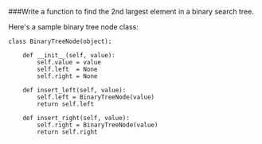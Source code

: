 ###Write a function to find the 2nd largest element in a binary search tree.

Here's a sample binary tree node class:

    class BinaryTreeNode(object):

        def __init__(self, value):
            self.value = value
            self.left  = None
            self.right = None

        def insert_left(self, value):
            self.left = BinaryTreeNode(value)
            return self.left

        def insert_right(self, value):
            self.right = BinaryTreeNode(value)
            return self.right